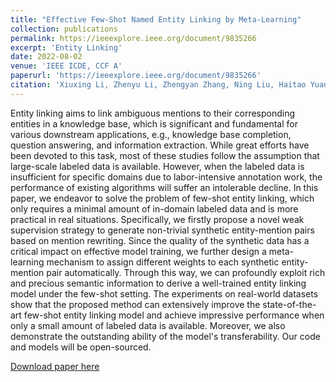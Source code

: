 ```yaml
---
title: "Effective Few-Shot Named Entity Linking by Meta-Learning"
collection: publications
permalink: https://ieeexplore.ieee.org/document/9835266
excerpt: 'Entity Linking'
date: 2022-08-02
venue: 'IEEE ICDE, CCF A'
paperurl: 'https://ieeexplore.ieee.org/document/9835266'
citation: 'Xiuxing Li, Zhenyu Li, Zhengyan Zhang, Ning Liu, Haitao Yuan, Wei Zhang, Zhiyuan Liu, Jianyong Wang. "Effective Few-Shot Named Entity Linking by Meta-Learning," 2022 IEEE 38th International Conference on Data Engineering (ICDE), Kuala Lumpur, Malaysia, 2022, pp. 178-191, doi: 10.1109/ICDE53745.2022.00018.'
---
```


Entity linking aims to link ambiguous mentions to their corresponding entities in a knowledge base, which is significant and fundamental for various downstream applications, e.g., knowledge base completion, question answering, and information extraction. While great efforts have been devoted to this task, most of these studies follow the assumption that large-scale labeled data is available. However, when the labeled data is insufficient for specific domains due to labor-intensive annotation work, the performance of existing algorithms will suffer an intolerable decline. In this paper, we endeavor to solve the problem of few-shot entity linking, which only requires a minimal amount of in-domain labeled data and is more practical in real situations. Specifically, we firstly propose a novel weak supervision strategy to generate non-trivial synthetic entity-mention pairs based on mention rewriting. Since the quality of the synthetic data has a critical impact on effective model training, we further design a meta-learning mechanism to assign different weights to each synthetic entity-mention pair automatically. Through this way, we can profoundly exploit rich and precious semantic information to derive a well-trained entity linking model under the few-shot setting. The experiments on real-world datasets show that the proposed method can extensively improve the state-of-the-art few-shot entity linking model and achieve impressive performance when only a small amount of labeled data is available. Moreover, we also demonstrate the outstanding ability of the model's transferability. Our code and models will be open-sourced.

[Download paper here](https://ieeexplore.ieee.org/document/9835266)

